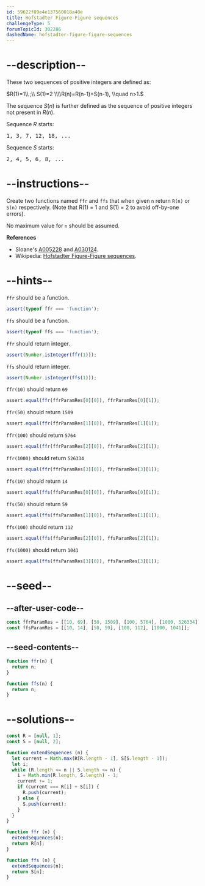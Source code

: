 ```yaml
---
id: 59622f89e4e137560018a40e
title: Hofstadter Figure-Figure sequences
challengeType: 5
forumTopicId: 302286
dashedName: hofstadter-figure-figure-sequences
---
```


# --description--

These two sequences of positive integers are defined as:

$R(1)=1\\ ;\\ S(1)=2 \\\\R(n)=R(n-1)+S(n-1), \\quad n>1.$

The sequence $S(n)$ is further defined as the sequence of positive integers not present in $R(n)$.

Sequence $R$ starts:

<pre>1, 3, 7, 12, 18, ...</pre>

Sequence $S$ starts:

<pre>2, 4, 5, 6, 8, ...</pre>

# --instructions--

Create two functions named `ffr` and `ffs` that when given `n` return `R(n)` or `S(n)` respectively. (Note that R(1) = 1 and S(1) = 2 to avoid off-by-one errors).

No maximum value for `n` should be assumed.

**References**

<ul>
  <li>
    Sloane's <a href='https://oeis.org/A005228' target='_blank'>A005228</a> and <a href='https://oeis.org/A030124' target='_blank'>A030124</a>.
  </li>
  <li>
    Wikipedia: <a href='https://en.wikipedia.org/wiki/Hofstadter_sequence#Hofstadter_Figure-Figure_sequences' title='wp: Hofstadter_sequence#Hofstadter_Figure-Figure_sequences' target='_blank'>Hofstadter Figure-Figure sequences</a>.
  </li>
</ul>

# --hints--

`ffr` should be a function.

```js
assert(typeof ffr === 'function');
```

`ffs` should be a function.

```js
assert(typeof ffs === 'function');
```

`ffr` should return integer.

```js
assert(Number.isInteger(ffr(1)));
```

`ffs` should return integer.

```js
assert(Number.isInteger(ffs(1)));
```

`ffr(10)` should return `69`

```js
assert.equal(ffr(ffrParamRes[0][0]), ffrParamRes[0][1]);
```

`ffr(50)` should return `1509`

```js
assert.equal(ffr(ffrParamRes[1][0]), ffrParamRes[1][1]);
```

`ffr(100)` should return `5764`

```js
assert.equal(ffr(ffrParamRes[2][0]), ffrParamRes[2][1]);
```

`ffr(1000)` should return `526334`

```js
assert.equal(ffr(ffrParamRes[3][0]), ffrParamRes[3][1]);
```

`ffs(10)` should return `14`

```js
assert.equal(ffs(ffsParamRes[0][0]), ffsParamRes[0][1]);
```

`ffs(50)` should return `59`

```js
assert.equal(ffs(ffsParamRes[1][0]), ffsParamRes[1][1]);
```

`ffs(100)` should return `112`

```js
assert.equal(ffs(ffsParamRes[2][0]), ffsParamRes[2][1]);
```

`ffs(1000)` should return `1041`

```js
assert.equal(ffs(ffsParamRes[3][0]), ffsParamRes[3][1]);
```

# --seed--

## --after-user-code--

```js
const ffrParamRes = [[10, 69], [50, 1509], [100, 5764], [1000, 526334]];
const ffsParamRes = [[10, 14], [50, 59], [100, 112], [1000, 1041]];
```

## --seed-contents--

```js
function ffr(n) {
  return n;
}

function ffs(n) {
  return n;
}
```

# --solutions--

```js
const R = [null, 1];
const S = [null, 2];

function extendSequences (n) {
  let current = Math.max(R[R.length - 1], S[S.length - 1]);
  let i;
  while (R.length <= n || S.length <= n) {
    i = Math.min(R.length, S.length) - 1;
    current += 1;
    if (current === R[i] + S[i]) {
      R.push(current);
    } else {
      S.push(current);
    }
  }
}

function ffr (n) {
  extendSequences(n);
  return R[n];
}

function ffs (n) {
  extendSequences(n);
  return S[n];
}
```
